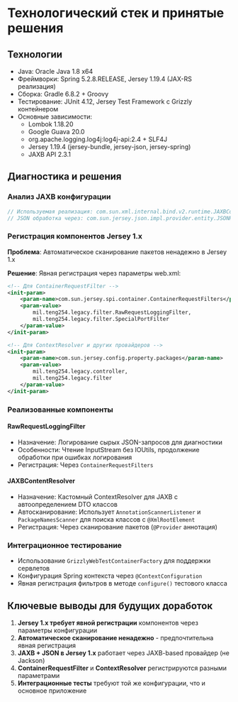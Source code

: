 # Технологический стек и принятые решения

## Технологии

- Java: Oracle Java 1.8 x64
- Фреймворки: Spring 5.2.8.RELEASE, Jersey 1.19.4 (JAX-RS реализация)
- Сборка: Gradle 6.8.2 + Groovy
- Тестирование: JUnit 4.12, Jersey Test Framework с Grizzly контейнером
- Основные зависимости:
  - Lombok 1.18.20
  - Google Guava 20.0
  - org.apache.logging.log4j:log4j-api:2.4 + SLF4J
  - Jersey 1.19.4 (jersey-bundle, jersey-json, jersey-spring)
  - JAXB API 2.3.1

## Диагностика и решения

### Анализ JAXB конфигурации

```java
// Используемая реализация: com.sun.xml.internal.bind.v2.runtime.JAXBContextImpl
// JSON обработка через: com.sun.jersey.json.impl.provider.entity.JSONRootElementProvider.App
```

### Регистрация компонентов Jersey 1.x

**Проблема**: Автоматическое сканирование пакетов ненадежно в Jersey 1.x

**Решение**: Явная регистрация через параметры web.xml:

```xml
<!-- Для ContainerRequestFilter -->
<init-param>
    <param-name>com.sun.jersey.spi.container.ContainerRequestFilters</param-name>
    <param-value>
        mil.teng254.legacy.filter.RawRequestLoggingFilter,
        mil.teng254.legacy.filter.SpecialPortFilter
    </param-value>
</init-param>
```

```xml
<!-- Для ContextResolver и других провайдеров -->
<init-param>
    <param-name>com.sun.jersey.config.property.packages</param-name>
    <param-value>
        mil.teng254.legacy.controller,
        mil.teng254.legacy.filter
    </param-value>
</init-param>
```

### Реализованные компоненты

#### RawRequestLoggingFilter

- Назначение: Логирование сырых JSON-запросов для диагностики
- Особенности: Чтение InputStream без IOUtils, продолжение обработки при
ошибках логирования
- Регистрация: Через `ContainerRequestFilters`

#### JAXBContentResolver

- Назначение: Кастомный ContextResolver для JAXB с автоопределением DTO классов
- Автосканирование: Использует `AnnotationScannerListener` и
`PackageNamesScanner` для поиска классов с `@XmlRootElement`
- Регистрация: Через сканирование пакетов (`@Provider` аннотация)

### Интеграционное тестирование

- Использование `GrizzlyWebTestContainerFactory` для поддержки сервлетов
- Конфигурация Spring контекста через `@ContextConfiguration`
- Явная регистрация фильтров в методе `configure()` тестового класса

## Ключевые выводы для будущих доработок

1. **Jersey 1.x требует явной регистрации** компонентов через параметры конфигурации
2. **Автоматическое сканирование ненадежно** - предпочтительна явная регистрация
3. **JAXB + JSON в Jersey 1.x** работает через JAXB-based провайдер (не Jackson)
4. **ContainerRequestFilter** и **ContextResolver** регистрируются разными параметрами
5. **Интеграционные тесты** требуют той же конфигурации, что и основное приложение
